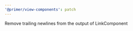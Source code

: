 ```yaml
---
'@primer/view-components': patch
---
```


Remove trailing newlines from the output of LinkComponent
